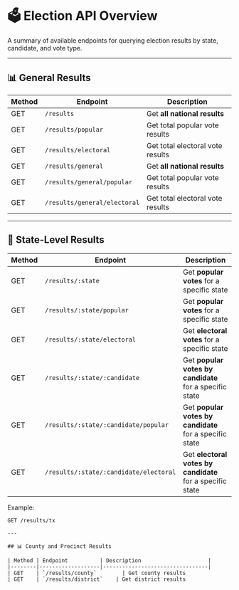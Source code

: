 # 🗳️ Election API Overview

A summary of available endpoints for querying election results by state, candidate, and vote type.

---

## 📊 General Results

| Method | Endpoint          | Description                     |
|--------|-------------------|---------------------------------|
| GET    | `/results`        | Get **all national results**    |
| GET    | `/results/popular`      | Get total popular vote results |
| GET    | `/results/electoral`    | Get total electoral vote results |
| GET    | `/results/general`        | Get **all national results**    |
| GET    | `/results/general/popular`      | Get total popular vote results |
| GET    | `/results/general/electoral`    | Get total electoral vote results |

---

## 📍 State-Level Results

| Method | Endpoint               | Description                              |
|--------|------------------------|------------------------------------------|
| GET    | `/results/:state`      | Get **popular votes** for a specific state |
| GET    | `/results/:state/popular`      | Get **popular votes** for a specific state |
| GET    | `/results/:state/electoral`      | Get **electoral votes** for a specific state |
| GET    | `/results/:state/:candidate`      | Get **popular votes by candidate** for a specific state |
| GET    | `/results/:state/:candidate/popular`      | Get **popular votes by candidate** for a specific state |
| GET    | `/results/:state/:candidate/electoral`       | Get **electoral votes by candidate** for a specific state |


Example:
```http
GET /results/tx

---

## 📊 County and Precinct Results

| Method | Endpoint          | Description                     |
|--------|-------------------|---------------------------------|
| GET    | `/results/county`        | Get county results
| GET    | `/results/district`    | Get district results

